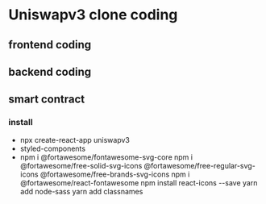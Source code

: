 # Uniswapv3 clone coding

## frontend coding

## backend coding

## smart contract

### install

- npx create-react-app uniswapv3
- styled-components
- npm i @fortawesome/fontawesome-svg-core
  npm i @fortawesome/free-solid-svg-icons @fortawesome/free-regular-svg-icons @fortawesome/free-brands-svg-icons
  npm i @fortawesome/react-fontawesome
  npm install react-icons --save
  yarn add node-sass
  yarn add classnames
